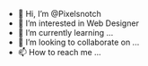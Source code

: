 - 👋 Hi, I’m @Pixelsnotch
- 👀 I’m interested in Web Designer
- 🌱 I’m currently learning ...
- 💞️ I’m looking to collaborate on ...
- 📫 How to reach me ...

<!---
Pixelsnotch/Pixelsnotch is a ✨ special ✨ repository because its `README.md` (this file) appears on your GitHub profile.
You can click the Preview link to take a look at your changes.
--->
